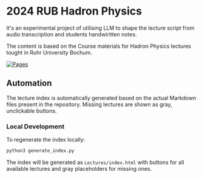 # 2024 RUB Hadron Physics

It's an experimental project of utilising LLM to shape the lecture script from audio transcription and students handwiritten notes.

The content is based on the Course materials for Hadron Physics lectures tought in Ruhr University Bochum.

[![Pages](https://img.shields.io/badge/Pages-RUB%20Hadron%20Physics-blue)](https://ai4physicsnotes.github.io/2024-SuSe-HadronPhysics-Transcribe-Public/)

## Automation

The lecture index is automatically generated based on the actual Markdown files present in the repository. Missing lectures are shown as gray, unclickable buttons.

### Local Development

To regenerate the index locally:
```bash
python3 generate_index.py
```

The index will be generated as `Lectures/index.html` with buttons for all available lectures and gray placeholders for missing ones.
